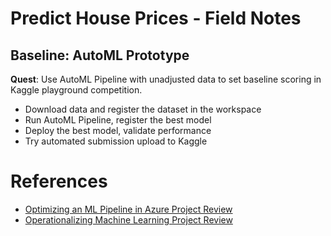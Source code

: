 # Predict House Prices - Field Notes
## Baseline: AutoML Prototype
**Quest**: Use AutoML Pipeline with unadjusted data to set baseline scoring in Kaggle playground competition.
+ Download data and register the dataset in the workspace
+ Run AutoML Pipeline, register the best model
+ Deploy the best model, validate performance
+ Try automated submission upload to Kaggle

# References
+ [Optimizing an ML Pipeline in Azure Project Review](https://review.udacity.com/#!/reviews/3017477)
+ [Operationalizing Machine Learning Project Review](https://review.udacity.com/#!/reviews/3053642)
